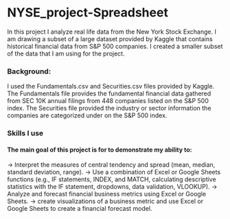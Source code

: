 # NYSE_project-Spreadsheet
In this project I analyze real life data from the New York Stock Exchange. I am drawing a subset of a large dataset provided by Kaggle that contains historical financial data from S&P 500 companies. I created a smaller subset of the data that I am using for the project.
### Background:
I used the Fundamentals.csv and Securities.csv files provided by Kaggle. The Fundamentals file provides the fundamental financial data gathered from SEC 10K annual filings from 448 companies listed on the S&P 500 index. The Securities file provided the industry or sector information the companies are categorized under on the S&P 500 index.
### Skills I use
#### The main goal of this project is for to demonstrate my ability to:

-> Interpret the measures of central tendency and spread (mean, median, standard deviation, range).
-> Use a combination of Excel or Google Sheets functions (e.g., IF statements, INDEX, and MATCH, calculating descriptive statistics with the IF statement, dropdowns, data validation, VLOOKUP).
-> Analyze and forecast financial business metrics using Excel or Google Sheets.
-> create visualizations of a business metric and use Excel or Google Sheets to create a financial forecast model.
